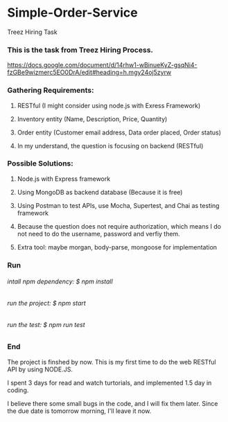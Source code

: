 # Simple-Order-Service
Treez Hiring Task

### This is the task from Treez Hiring Process. 

https://docs.google.com/document/d/14rhw1-wBinueKyZ-gsqNi4-fzGBe9wizmerc5EO0DrA/edit#heading=h.mgy24oj5zyrw


### Gathering Requirements: 

1. RESTful (I might consider using node.js with Exress Framework)

2. Inventory entity (Name, Description, Price, Quantity)

3. Order entity (Customer email address, Data order placed, Order status)

4. In my understand, the question is focusing on backend (RESTful)

### Possible Solutions:

1. Node.js with Express framework 

2. Using MongoDB as backend database (Because it is free)

3. Using Postman to test APIs, use Mocha, Supertest, and Chai as testing framework

4. Because the question does not require authorization, which means I do not need to do the username, password and verfiy them.

5. Extra tool: maybe morgan, body-parse, mongoose for implementation 

### Run

###### intall npm dependency: $ npm install 
###### run the project: $ npm start
###### run the test: $ npm run test

### End

The project is finshed by now. This is my first time to do the web RESTful API by using NODE.JS.

I spent 3 days for read and watch turtorials, and implemented 1.5 day in coding. 

I believe there some small bugs in the code, and I will fix them later. Since the due date is tomorrow morning, I'll leave it now. 

